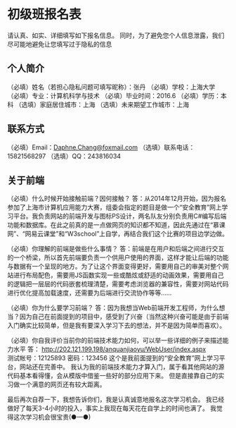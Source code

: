 # 初级班报名表

请认真、如实、详细填写如下报名信息。
同时，为了避免您个人信息泄露，我们尽可能地避免让您填写过于隐私的信息

## 个人简介

（必填）姓名（若担心隐私问题可填写昵称）：张丹
（必填）学校：上海大学
（必填）专业：计算机科学与技术
（必填）毕业时间：2016.6
（必填）学历：本科
（选填）家庭居住城市：上海
（选填）未来期望工作城市：上海

## 联系方式

（必填）Email：Daphne.Chang@foxmail.com
（选填）联系电话：15821568297
（选填）QQ：243816034

## 关于前端

（必填）什么时候开始接触前端？因何接触？
答：从2014年12月开始，因为报名参加了上海市计算机应用能力大赛，组委会指定的题目是做一个“安全教育”网上学习平台。我负责网站的前端开发与图标PS设计，两名队友分别负责用C#编写后端功能和数据库。在此之前真的是一点做网页的知识都不知道，因此先通过在“慕课网”、“网易云课堂”和“W3school”上自学，再结合我们这个比赛的项目边学边做。

（必填）你理解的前端是做些什么事情？
答：前端是在用户和后端之间进行交互的一个桥梁，所以首先前端要负责一个供用户使用的界面，这样才能让后端的功能与数据有一个呈现的地方。为了让这个界面变得更好，需要用自己的审美对整个网站进行布局配色，需要用JS函数实现一些或酷炫或舒适的动画效果，需要用自己的逻辑把一层层的代码嵌套梳理清楚，需要考虑浏览器的兼容性，需要对网站代码进行优化提高加载速度，还需要为后端进行交流协作等等……

（必填）你为什么要学习前端？
答：因为我想当Web前端开发工程师，为什么想当？因为自己在前面提到的项目中，感受到了兴奋（当然这种兴奋可能是由于前端入门确实比较简单，但是我有要深入学习下去的想法，并不是因为简单而喜欢）。

（必填）你自我评价当前你的前端技术能力如何，可以举一些详细的例子来描述能力水平
答： http://202.121.199.198/anquanjiaoyu/WebUser/index.aspx  
测试帐号：12125893 密码：123456
这个是我前面提到的“安全教育”网上学习平台，网站还在完善中。
我认为我的前端技术能力才算入门，属于看其他网站的源代码基本看得懂，会从模版中借鉴一些好的部分应用下来。
但是直接靠自己的实习做一个满意的网页还有较大距离。

最后再次自荐一下，我想告诉你们，我是认真诚意地报名这次学习机会。
我已经做好了每天3-4小时的投入，事实上我现在每天花在自学上的时间也满了。
我觉得这次学习机会很宝贵(●—●)
